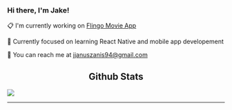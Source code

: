 ### Hi there, I'm Jake!

:clipboard: I'm currently working on [Flingo Movie App](https://github.com/Jake-Januszanis/rn-movie-app-frontend)

:brain: Currently focused on learning React Native and mobile app developement

:e-mail: You can reach me at <jjanuszanis94@gmail.com>



<h2 align='center'>Github Stats</h2>
<img src='https://github-readme-stats.vercel.app/api?username=Jake-Januszanis&hide=stars&theme=blue-green&count_private=true' />
<!-- <img src='https://github-readme-stats.vercel.app/api/top-langs/?username=Jake-Januszanis&layout=compact&hide=CSS'> -->



---


